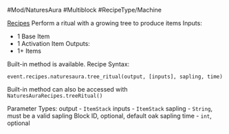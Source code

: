 #Mod/NaturesAura #Multiblock #RecipeType/Machine

<ins>Recipes</ins>
	Perform a ritual with a growing tree to produce items
Inputs:
- 1 Base Item
- 1 Activation Item
Outputs:
- 1+ Items

Built-in method is available.
Recipe Syntax:
```
event.recipes.naturesaura.tree_ritual(output, [inputs], sapling, time)
```

Built-in method can also be accessed with `NaturesAuraRecipes.treeRitual()`

Parameter Types:
output - `ItemStack`
inputs - `ItemStack`
sapling - `String`, must be a valid sapling Block ID, optional, default oak sapling
time - `int`, optional